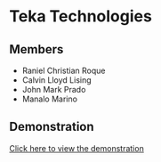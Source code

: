 # Teka Technologies

## Members
- Raniel Christian Roque  
- Calvin Lloyd Lising  
- John Mark Prado
- Manalo Marino

## Demonstration  
[Click here to view the demonstration](https://drive.google.com/drive/folders/1RZH5I7mc5TaVlbFciPDpakxG9XNTG5e6)
